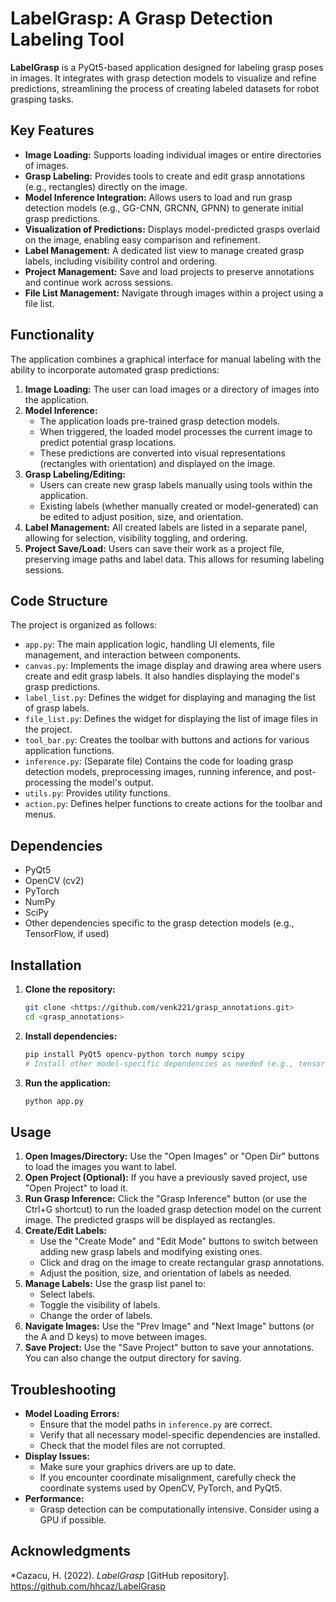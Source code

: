 # LabelGrasp: A Grasp Detection Labeling Tool

**LabelGrasp** is a PyQt5-based application designed for labeling grasp poses in images. It integrates with grasp detection models to visualize and refine predictions, streamlining the process of creating labeled datasets for robot grasping tasks.

## Key Features

* **Image Loading:** Supports loading individual images or entire directories of images.
* **Grasp Labeling:** Provides tools to create and edit grasp annotations (e.g., rectangles) directly on the image.
* **Model Inference Integration:** Allows users to load and run grasp detection models (e.g., GG-CNN, GRCNN, GPNN) to generate initial grasp predictions.
* **Visualization of Predictions:** Displays model-predicted grasps overlaid on the image, enabling easy comparison and refinement.
* **Label Management:** A dedicated list view to manage created grasp labels, including visibility control and ordering.
* **Project Management:** Save and load projects to preserve annotations and continue work across sessions.
* **File List Management:** Navigate through images within a project using a file list.

##  Functionality

The application combines a graphical interface for manual labeling with the ability to incorporate automated grasp predictions:

1.  **Image Loading:** The user can load images or a directory of images into the application.
2.  **Model Inference:**
    * The application loads pre-trained grasp detection models.
    * When triggered, the loaded model processes the current image to predict potential grasp locations.
    * These predictions are converted into visual representations (rectangles with orientation) and displayed on the image.
3.  **Grasp Labeling/Editing:**
    * Users can create new grasp labels manually using tools within the application.
    * Existing labels (whether manually created or model-generated) can be edited to adjust position, size, and orientation.
4.  **Label Management:** All created labels are listed in a separate panel, allowing for selection, visibility toggling, and ordering.
5.  **Project Save/Load:** Users can save their work as a project file, preserving image paths and label data. This allows for resuming labeling sessions.

##  Code Structure

The project is organized as follows:

* `app.py`:  The main application logic, handling UI elements, file management, and interaction between components.
* `canvas.py`:   Implements the image display and drawing area where users create and edit grasp labels. It also handles displaying the model's grasp predictions.
* `label_list.py`:  Defines the widget for displaying and managing the list of grasp labels.
* `file_list.py`:   Defines the widget for displaying the list of image files in the project.
* `tool_bar.py`:   Creates the toolbar with buttons and actions for various application functions.
* `inference.py`:   (Separate file) Contains the code for loading grasp detection models, preprocessing images, running inference, and post-processing the model's output.
* `utils.py`:   Provides utility functions.
* `action.py`:   Defines helper functions to create actions for the toolbar and menus.

##  Dependencies

* PyQt5
* OpenCV (cv2)
* PyTorch
* NumPy
* SciPy
* Other dependencies specific to the grasp detection models (e.g., TensorFlow, if used)

##  Installation

1.  **Clone the repository:**
    ```bash
    git clone <https://github.com/venk221/grasp_annotations.git>
    cd <grasp_annotations>
    ```
2.  **Install dependencies:**
    ```bash
    pip install PyQt5 opencv-python torch numpy scipy
    # Install other model-specific dependencies as needed (e.g., tensorflow)
    ```
3.  **Run the application:**
    ```bash
    python app.py
    ```

##  Usage

1.  **Open Images/Directory:** Use the "Open Images" or "Open Dir" buttons to load the images you want to label.
2.  **Open Project (Optional):** If you have a previously saved project, use "Open Project" to load it.
3.  **Run Grasp Inference:** Click the "Grasp Inference" button (or use the Ctrl+G shortcut) to run the loaded grasp detection model on the current image. The predicted grasps will be displayed as rectangles.
4.  **Create/Edit Labels:**
    * Use the "Create Mode" and "Edit Mode" buttons to switch between adding new grasp labels and modifying existing ones.
    * Click and drag on the image to create rectangular grasp annotations.
    * Adjust the position, size, and orientation of labels as needed.
5.  **Manage Labels:** Use the grasp list panel to:
    * Select labels.
    * Toggle the visibility of labels.
    * Change the order of labels.
6.  **Navigate Images:** Use the "Prev Image" and "Next Image" buttons (or the A and D keys) to move between images.
7.  **Save Project:** Use the "Save Project" button to save your annotations. You can also change the output directory for saving.

##  Troubleshooting

* **Model Loading Errors:**
    * Ensure that the model paths in `inference.py` are correct.
    * Verify that all necessary model-specific dependencies are installed.
    * Check that the model files are not corrupted.
* **Display Issues:**
    * Make sure your graphics drivers are up to date.
    * If you encounter coordinate misalignment, carefully check the coordinate systems used by OpenCV, PyTorch, and PyQt5.
* **Performance:**
    * Grasp detection can be computationally intensive.  Consider using a GPU if possible.

##  Acknowledgments

*Cazacu, H. (2022). *LabelGrasp* [GitHub repository]. https://github.com/hhcaz/LabelGrasp
